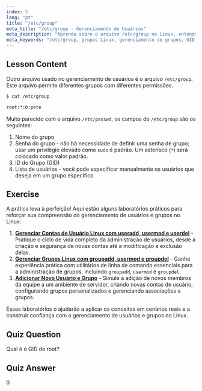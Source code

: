 ```yaml
---
index: 5
lang: "pt"
title: "/etc/group"
meta_title: "/etc/group - Gerenciamento de Usuários"
meta_description: "Aprenda sobre o arquivo /etc/group no Linux, entendendo o gerenciamento de grupos, GID e permissões de usuário. Tutorial essencial sobre o arquivo de grupo Linux para iniciantes."
meta_keywords: "/etc/group, grupos Linux, gerenciamento de grupos, GID, permissões Linux, tutorial Linux, Linux para iniciantes, guia Linux"
---
```


## Lesson Content

Outro arquivo usado no gerenciamento de usuários é o arquivo `/etc/group`. Este arquivo permite diferentes grupos com diferentes permissões.

```bash
$ cat /etc/group

root:*:0:pete
```

Muito parecido com o arquivo `/etc/passwd`, os campos do `/etc/group` são os seguintes:

1. Nome do grupo
2. Senha do grupo - não há necessidade de definir uma senha de grupo; usar um privilégio elevado como `sudo` é padrão. Um asterisco (`*`) será colocado como valor padrão.
3. ID do Grupo (GID)
4. Lista de usuários - você pode especificar manualmente os usuários que deseja em um grupo específico

## Exercise

A prática leva à perfeição! Aqui estão alguns laboratórios práticos para reforçar sua compreensão do gerenciamento de usuários e grupos no Linux:

1. **[Gerenciar Contas de Usuário Linux com useradd, usermod e userdel](https://labex.io/pt/labs/comptia-manage-linux-user-accounts-with-useradd-usermod-and-userdel-590837)** - Pratique o ciclo de vida completo da administração de usuários, desde a criação e segurança de novas contas até a modificação e exclusão delas.
2. **[Gerenciar Grupos Linux com groupadd, usermod e groupdel](https://labex.io/pt/labs/comptia-manage-linux-groups-with-groupadd-usermod-and-groupdel-590836)** - Ganhe experiência prática com utilitários de linha de comando essenciais para a administração de grupos, incluindo `groupadd`, `usermod` e `groupdel`.
3. **[Adicionar Novo Usuário e Grupo](https://labex.io/pt/labs/linux-add-new-user-and-group-17987)** - Simule a adição de novos membros da equipe a um ambiente de servidor, criando novas contas de usuário, configurando grupos personalizados e gerenciando associações a grupos.

Esses laboratórios o ajudarão a aplicar os conceitos em cenários reais e a construir confiança com o gerenciamento de usuários e grupos no Linux.

## Quiz Question

Qual é o GID de root?

## Quiz Answer

0
